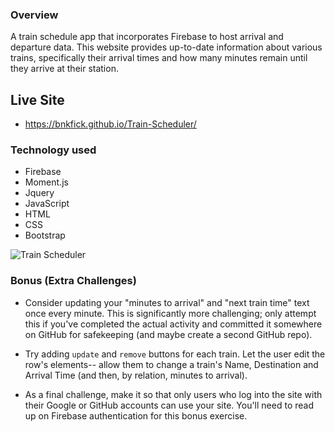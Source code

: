 ### Overview

A train schedule app that incorporates Firebase to host arrival and departure data.  This website provides up-to-date information about various trains, specifically their arrival times and how many minutes remain until they arrive at their station.


## Live Site
-  https://bnkfick.github.io/Train-Scheduler/

### Technology used

- Firebase
- Moment.js
- Jquery
- JavaScript
- HTML
- CSS
- Bootstrap

![Train Scheduler](Train_Scheduler.png)

### Bonus (Extra Challenges)

* Consider updating your "minutes to arrival" and "next train time" text once every minute. This is significantly more challenging; only attempt this if you've completed the actual activity and committed it somewhere on GitHub for safekeeping (and maybe create a second GitHub repo).

* Try adding `update` and `remove` buttons for each train. Let the user edit the row's elements-- allow them to change a train's Name, Destination and Arrival Time (and then, by relation, minutes to arrival).

* As a final challenge, make it so that only users who log into the site with their Google or GitHub accounts can use your site. You'll need to read up on Firebase authentication for this bonus exercise.

